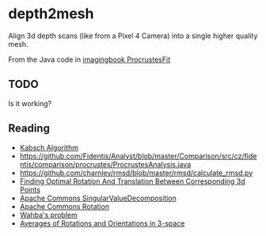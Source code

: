 # depth2mesh

Align 3d depth scans (like from a Pixel 4 Camera) 
into a single higher quality mesh.

From the Java code in [imagingbook ProcrustesFit](https://github.com/imagingbook/imagingbook-common/blob/master/src/main/java/imagingbook/pub/geometry/fitting/ProcrustesFit.java)


## TODO

Is it working?



## Reading

* [Kabsch Algorithm](https://en.wikipedia.org/wiki/Kabsch_algorithm)
* https://github.com/Fidentis/Analyst/blob/master/Comparison/src/cz/fidentis/comparison/procrustes/ProcrustesAnalysis.java
* https://github.com/charnley/rmsd/blob/master/rmsd/calculate_rmsd.py
* [Finding Optimal Rotation And Translation Between Corresponding 3d Points](http://nghiaho.com/?page_id=671)
* [Apache Commons SingularValueDecomposition](https://commons.apache.org/proper/commons-math/javadocs/api-3.0/org/apache/commons/math3/linear/SingularValueDecomposition.html)
* [Apache Commons Rotation](https://commons.apache.org/proper/commons-math/javadocs/api-3.0/org/apache/commons/math3/linear/SingularValueDecomposition.htmlhttp://commons.apache.org/proper/commons-math/javadocs/api-2.2/org/apache/commons/math/geometry/Rotation.html#Rotation(org.apache.commons.math.geometry.Vector3D,%20org.apache.commons.math.geometry.Vector3D))
* [Wahba's problem](https://en.wikipedia.org/wiki/Wahba%27s_problem)
* [Averages of Rotations and Orientations in 3-space](http://www.cs.unc.edu/techreports/01-029.pdf)
